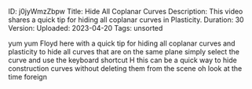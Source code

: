 ID: j0jyWmzZbpw
Title: Hide All Coplanar Curves
Description: This video shares a quick tip for hiding all coplanar curves in Plasticity.
Duration: 30
Version: 
Uploaded: 2023-04-20
Tags: unsorted

yum yum
Floyd here with a quick tip for hiding
all coplanar curves and plasticity to
hide all curves that are on the same
plane simply select the curve and use
the keyboard shortcut H this can be a
quick way to hide construction curves
without deleting them from the scene oh
look at the time
foreign
